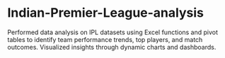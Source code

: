 # Indian-Premier-League-analysis
Performed data analysis on IPL datasets using Excel functions and pivot tables to identify team performance trends, top players, and match outcomes. Visualized insights through dynamic charts and dashboards.
